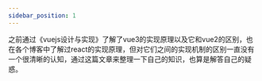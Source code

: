 ```yaml
---
sidebar_position: 1
---
```


​	之前通过《vuejs设计与实现》了解了vue3的实现原理以及它和vue2的区别，也在各个博客中了解过react的实现原理，但对它们之间的实现机制的区别一直没有一个很清晰的认知，通过这篇文章来整理一下自己的知识，也算是解答自己的疑惑。

